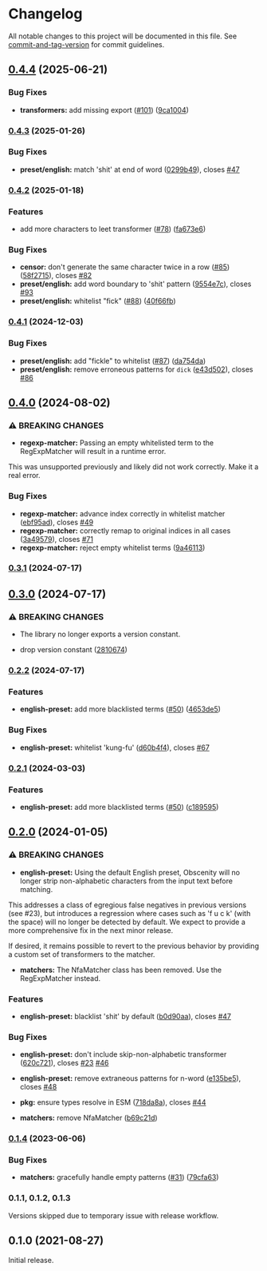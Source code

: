 # Changelog

All notable changes to this project will be documented in this file. See [commit-and-tag-version](https://github.com/absolute-version/commit-and-tag-version) for commit guidelines.

## [0.4.4](https://github.com/jo3-l/obscenity/compare/v0.4.3...v0.4.4) (2025-06-21)


### Bug Fixes

* **transformers:** add missing export ([#101](https://github.com/jo3-l/obscenity/issues/101)) ([9ca1004](https://github.com/jo3-l/obscenity/commit/9ca1004a46ea54cd85d825f7675ed8e3ca8381e9))

### [0.4.3](https://github.com/jo3-l/obscenity/compare/v0.4.2...v0.4.3) (2025-01-26)


### Bug Fixes

* **preset/english:** match 'shit' at end of word ([0299b49](https://github.com/jo3-l/obscenity/commit/0299b4978dec6d218a4e004fe20962a79500fe7c)), closes [#47](https://github.com/jo3-l/obscenity/issues/47)

### [0.4.2](https://github.com/jo3-l/obscenity/compare/v0.4.1...v0.4.2) (2025-01-18)


### Features

* add more characters to leet transformer ([#78](https://github.com/jo3-l/obscenity/issues/78)) ([fa673e6](https://github.com/jo3-l/obscenity/commit/fa673e66226e13388401274610e7d1bd0801ade0))


### Bug Fixes

* **censor:** don't generate the same character twice in a row ([#85](https://github.com/jo3-l/obscenity/issues/85)) ([58f2715](https://github.com/jo3-l/obscenity/commit/58f271556aa878e619457054f8a2f423e8b574ca)), closes [#82](https://github.com/jo3-l/obscenity/issues/82)
* **preset/english:** add word boundary to 'shit' pattern ([9554e7c](https://github.com/jo3-l/obscenity/commit/9554e7cc7b796f64a80baa272ed3e49ad03466a3)), closes [#93](https://github.com/jo3-l/obscenity/issues/93)
* **preset/english:** whitelist "fick" ([#88](https://github.com/jo3-l/obscenity/issues/88)) ([40f66fb](https://github.com/jo3-l/obscenity/commit/40f66fb17524f49b1e4be6a2fe1037f3e1b468c2))

### [0.4.1](https://github.com/jo3-l/obscenity/compare/v0.4.0...v0.4.1) (2024-12-03)


### Bug Fixes

* **preset/english:** add "fickle" to whitelist ([#87](https://github.com/jo3-l/obscenity/issues/87)) ([da754da](https://github.com/jo3-l/obscenity/commit/da754da8d42cf4b36534141b2ceafaa4810b99b5))
* **preset/english:** remove erroneous patterns for `dick` ([e43d502](https://github.com/jo3-l/obscenity/commit/e43d50260d8f3c55374bd1da65be0dff33a1fd6d)), closes [#86](https://github.com/jo3-l/obscenity/issues/86)

## [0.4.0](https://github.com/jo3-l/obscenity/compare/v0.3.1...v0.4.0) (2024-08-02)


### ⚠ BREAKING CHANGES

* **regexp-matcher:** Passing an empty whitelisted term to the RegExpMatcher will result in a runtime error.

This was unsupported previously and likely did not work correctly. Make it a real error.

### Bug Fixes

* **regexp-matcher:** advance index correctly in whitelist matcher ([ebf95ad](https://github.com/jo3-l/obscenity/commit/ebf95add62be8297f693ca6d8aafefc10afc1a8b)), closes [#49](https://github.com/jo3-l/obscenity/issues/49)
* **regexp-matcher:** correctly remap to original indices in all cases ([3a49579](https://github.com/jo3-l/obscenity/commit/3a49579f3c242d3e159e88707df090e3f6dc0121)), closes [#71](https://github.com/jo3-l/obscenity/issues/71)
* **regexp-matcher:** reject empty whitelist terms ([9a46113](https://github.com/jo3-l/obscenity/commit/9a461130b98920e22d5acf92650146ae48d2226b))

### [0.3.1](https://github.com/jo3-l/obscenity/compare/v0.3.0...v0.3.1) (2024-07-17)

## [0.3.0](https://github.com/jo3-l/obscenity/compare/v0.2.2...v0.3.0) (2024-07-17)


### ⚠ BREAKING CHANGES

* The library no longer exports a version constant.

* drop version constant ([2810674](https://github.com/jo3-l/obscenity/commit/2810674de20d82d7372c617d2e8ef76e911f27ad))

### [0.2.2](https://github.com/jo3-l/obscenity/compare/v0.2.1...v0.2.2) (2024-07-17)


### Features

* **english-preset:** add more blacklisted terms ([#50](https://github.com/jo3-l/obscenity/issues/50)) ([4653de5](https://github.com/jo3-l/obscenity/commit/4653de51e63bd3457daca57316c2b2c851752072))


### Bug Fixes

* **english-preset:** whitelist 'kung-fu' ([d60b4f4](https://github.com/jo3-l/obscenity/commit/d60b4f4b766592785ba7c9c51d6d0607c5f26c57)), closes [#67](https://github.com/jo3-l/obscenity/issues/67)

### [0.2.1](https://github.com/jo3-l/obscenity/compare/v0.2.0...v0.2.1) (2024-03-03)


### Features

* **english-preset:** add more blacklisted terms ([#50](https://github.com/jo3-l/obscenity/issues/50)) ([c189595](https://github.com/jo3-l/obscenity/commit/c189595b09554899aeead3dd070d36f8f3269150))

## [0.2.0](https://github.com/jo3-l/obscenity/compare/v0.1.4...v0.2.0) (2024-01-05)


### ⚠ BREAKING CHANGES

* **english-preset:** Using the default English preset, Obscenity will no longer strip non-alphabetic characters from the input text before matching.

This addresses a class of egregious false negatives in previous versions (see #23), but introduces a regression where cases such as 'f u c k' (with the space) will no longer be detected by default. We expect to provide a more comprehensive fix in the next minor release.

If desired, it remains possible to revert to the previous behavior by providing a custom set of transformers to the matcher.
* **matchers:** The NfaMatcher class has been removed. Use the RegExpMatcher instead.

### Features

* **english-preset:** blacklist 'shit' by default ([b0d90aa](https://github.com/jo3-l/obscenity/commit/b0d90aa4b7dd6d15a2105490f1d2b0c87e58bdcf)), closes [#47](https://github.com/jo3-l/obscenity/issues/47)


### Bug Fixes

* **english-preset:** don't include skip-non-alphabetic transformer ([620c721](https://github.com/jo3-l/obscenity/commit/620c721662c3ddd8d8ca8838861b9c4ba3ea66e7)), closes [#23](https://github.com/jo3-l/obscenity/issues/23) [#46](https://github.com/jo3-l/obscenity/issues/46)
* **english-preset:** remove extraneous patterns for n-word ([e135be5](https://github.com/jo3-l/obscenity/commit/e135be58510149db9b678801a2e6e3468b3bd4bb)), closes [#48](https://github.com/jo3-l/obscenity/issues/48)
* **pkg:** ensure types resolve in ESM ([718da8a](https://github.com/jo3-l/obscenity/commit/718da8a7399c0dcf948fbe8041714ad6d61c9f73)), closes [#44](https://github.com/jo3-l/obscenity/issues/44)


* **matchers:** remove NfaMatcher ([b69c21d](https://github.com/jo3-l/obscenity/commit/b69c21d178ac5e3270fd35d2b876263045a67d81))

### [0.1.4](https://github.com/jo3-l/obscenity/compare/v0.1.1...v0.1.4) (2023-06-06)

### Bug Fixes

- **matchers:** gracefully handle empty patterns ([#31](https://github.com/jo3-l/obscenity/issues/31)) ([79cfa63](https://github.com/jo3-l/obscenity/commit/79cfa630c964be79d1dc16eb0e5d65af4d68e7ab))

### 0.1.1, 0.1.2, 0.1.3

Versions skipped due to temporary issue with release workflow.

## 0.1.0 (2021-08-27)

Initial release.
